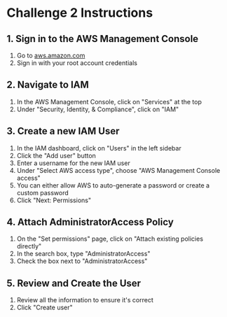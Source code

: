 # Challenge 2 Instructions

## 1. Sign in to the AWS Management Console

1. Go to [aws.amazon.com](https://console.aws.amazon.com/)
1. Sign in with your root account credentials

## 2. Navigate to IAM

1. In the AWS Management Console, click on "Services" at the top
1. Under "Security, Identity, & Compliance", click on "IAM"

## 3. Create a new IAM User

1. In the IAM dashboard, click on "Users" in the left sidebar
1. Click the "Add user" button
1. Enter a username for the new IAM user
1. Under "Select AWS access type", choose "AWS Management Console access"
1. You can either allow AWS to auto-generate a password or create a custom password
1. Click "Next: Permissions"

## 4. Attach AdministratorAccess Policy

1. On the "Set permissions" page, click on "Attach existing policies directly"
1. In the search box, type "AdministratorAccess"
1. Check the box next to "AdministratorAccess"

## 5. Review and Create the User

1. Review all the information to ensure it's correct
1. Click "Create user"
